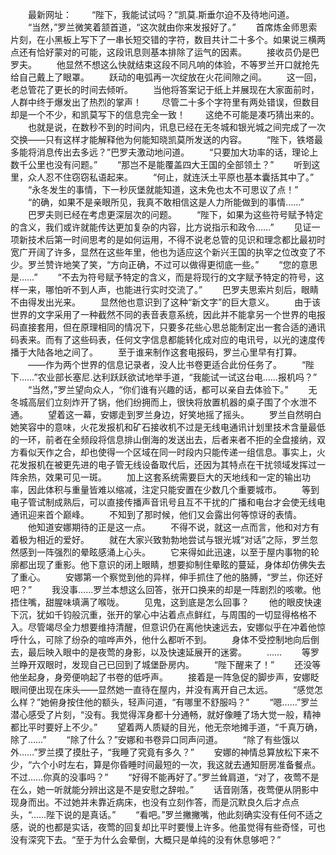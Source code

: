 　　最新网址：
　　“陛下，我能试试吗？”凯莫.斯垂尔迫不及待地问道。
　　“当然，”罗兰微笑着颔首道，“这次就由你来发报好了。”
　　首席炼金师思索片刻，在小黑板上写下了一串长短交错的字符，数目共计二十多个。如果说三横两点还有恰好蒙对的可能，这段讯息则基本排除了运气的因素。
　　接收员仍是巴罗夫。
　　他显然不想这么快就结束这段不同凡响的体验，不等罗兰开口就抢先给自己戴上了眼罩。
　　跃动的电弧再一次绽放在火花间隙之间。
　　这一回，老总管花了更长的时间去倾听。
　　当他将答案记于纸上并展现在大家面前时，人群中终于爆发出了热烈的掌声！
　　尽管二十多个字符里有两处错误，但数目却是一个不少，和凯莫写下的信息完全一致！
　　这绝不可能是凑巧猜出来的。
　　也就是说，在数秒不到的时间内，讯息已经在无冬城和银光城之间完成了一次交换——只有这样才能解释他为何能知晓凯莫所发送的内容。
　　“陛下，铁塔最多能将消息传出去多远？”巴罗夫激动地问道。
　　“只要加大功率的话，理论上数千公里也没有问题。”
　　“那岂不是能覆盖四大王国的全部领土？”
　　听到这里，众人忍不住窃窃私语起来。
　　“何止，就连沃土平原也基本囊括其中了。”
　　“永冬发生的事情，下一秒灰堡就能知道，这未免也太不可思议了点！”
　　“的确，如果不是亲眼所见，我真不敢相信这是人力所能做到的事情……”
　　巴罗夫则已经在考虑更深层次的问题。
　　“陛下，如果为这些符号赋予特定的含义，我们或许就能传达更加复杂的内容，比方说指示和政令……”
　　见证一项新技术后第一时间思考的是如何运用，不得不说老总管的见识和理念都比最初时宽广开阔了许多，显然在这些年里，他也为适应这个新兴王国的执宰之位改变了不少。罗兰赞许地笑了笑，“方向正确，不过可以做得更彻底一些。”
　　“您的意思是……”
　　“不去为符号赋予特定的含义，而是将现行的文字赋予特定的符号，这样一来，哪怕听不到人声，也能进行实时交流了。”
　　巴罗夫思索片刻后，眼睛不由得发出光来。
　　显然他也意识到了这种“新文字”的巨大意义。
　　由于该世界的文字采用了一种截然不同的表音表意系统，因此并不能拿另一个世界的电报码直接套用，但在原理相同的情况下，只要多花些心思总能制定出一套合适的通讯码表来。而有了这些码表，任何文字信息都能转化成对应的电讯号，以光的速度传播于大陆各地之间了。
　　至于谁来制作这套电报码，罗兰心里早有打算。
　　——作为两个世界的信息记录者，没人比书卷更适合此份任务了。
　　“陛下……”农业部长塞尼.达利跃跃欲试地举手道，“我能试一试这台电……报机吗？”
　　“当然，”罗兰望向众人，“你们谁有兴趣的话，都可以亲自去体验下。”
　　无冬城高层们立刻炸开了锅，他们纷拥而上，很快将放置机器的桌子围了个水泄不通。
　　望着这一幕，安娜走到罗兰身边，好笑地摇了摇头。
　　罗兰自然明白她笑容中的意味，火花发报机和矿石接收机不过是无线电通讯计划里技术含量最低的一环，前者在全频段将信息排山倒海的发送出去，后者来者不拒的全盘接纳，双方看似天作之合，却也使得一个区域在同一时段内只能传递一组信息。事实上，火花发报机在被更先进的电子管无线设备取代后，还因为其特点在干扰领域发挥过一阵余热，效果可见一斑。
　　加上这套系统需要巨大的天地线和一定的输出功率，因此体积与重量皆难以缩减，注定只能安置在少数几个重要城市。
　　等到电子管试制成熟后，可以直接传播声音讯号且互不干扰的广播和电台才会使无线电通讯迎来首个巅峰。
　　不知到了那时候，他们又会露出何等惊讶的表情。
　　他知道安娜期待的正是这一点。
　　不得不说，就这一点而言，他和对方有着极为相近的爱好。
　　就在大家兴致勃勃地尝试与银光城“对话”之际，罗兰忽然感到一阵强烈的晕眩感涌上心头。
　　它来得如此迅速，以至于屋内事物的轮廓都出现了重影。他下意识的闭上眼睛，想要抑制住晕眩的蔓延，身体却仿佛失去了重心。
　　安娜第一个察觉到他的异样，伸手抓住了他的胳膊，“罗兰，你还好吧？”
　　我没事……罗兰本想这么回答，张开口换来的却是一阵剧烈的咳嗽。他捂住嘴，甜腥味填满了喉咙。
　　见鬼，这到底是怎么回事？
　　他的眼皮快速下沉，犹如千钧般沉重，张开的掌心中沾着点点鲜红，与周围的一切显得格格不入。尽管竭尽全力想要维持清醒，但意识仍在离他快速远去，安娜似乎在冲着他惊呼什么，可除了纷杂的喧哗声外，他什么都听不到。
　　身体不受控制地向后倒去，最后映入眼中的是夜莺的身影，以及快速延展开的迷雾。
　　……
　　等罗兰睁开双眼时，发现自己已回到了城堡卧房内。
　　“陛下醒来了！”
　　还没等他坐起身，身旁便响起了书卷的低呼声。
　　接着是一阵急促的脚步声，安娜眨眼间便出现在床头——显然她一直待在屋内，并没有离开自己太远。
　　“感觉怎么样？”她俯身按住他的额头，轻声问道，“有哪里不舒服吗？”
　　“嗯……”罗兰潜心感受了片刻，“没有。我觉得浑身都十分通畅，就好像睡了场大觉一般，精神都比平时要好上不少。”
　　望着两人质疑的目光，他无奈地摊手道，“千真万确，除了……”
　　“除了什么？”安娜和书卷异口同声问道。
　　“除了有些饿以外……”罗兰摸了摸肚子，“我睡了究竟有多久？”
　　安娜的神情总算放松下来不少，“六个小时左右，算是你昏睡时间最短的一次，我这就去通知厨房准备餐点。不过……你真的没事吗？”
　　“好得不能再好了。”罗兰耸肩道，“对了，夜莺不是在么，她一听就能分辨出这是不是安慰之辞啦。”
　　话音刚落，夜莺便从阴影中现身而出。不过她并未靠近病床，也没有立刻作答，而是沉默良久后才点点头，“……陛下说的是真话。”
　　“看吧。”罗兰撇撇嘴，他此刻确实没有任何不适之感，说的也都是实话，夜莺的回复却比平时要慢上许多。他虽觉得有些奇怪，可也没有深究下去。“至于为什么会晕倒，大概只是单纯的没有休息够吧？”